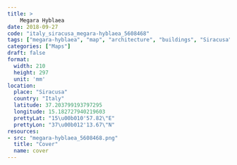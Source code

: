 ```yaml
---
title: > 
    Megara Hyblaea
date: 2018-09-27
code: "italy_siracusa_megara-hyblaea_5608468"
tags: ["megara-hyblaea", "map", "architecture", "buildings", "Siracusa", "Italy"]
categories: ["Maps"]
draft: false
format:
  width: 210
  height: 297
  unit: 'mm'
location:
  place: "Siracusa"
  country: "Italy"
  latitude: 37.203799193797295
  longitude: 15.182727940219603
  prettyLat: "15\u00b010'57.82\"E"
  prettyLon: "37\u00b012'13.67\"N"
resources:
- src: "megara-hyblaea_5608468.png"
  title: "Cover"
  name: cover
---
```

